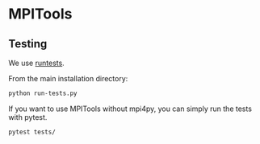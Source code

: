 MPITools
========

Testing
-------

We use [runtests](https://github.com/bccp/runtests). 


From the main installation directory:
```bash
python run-tests.py
```

If you want to use MPITools without mpi4py, you can simply run the tests with pytest. 

```bash
pytest tests/
```